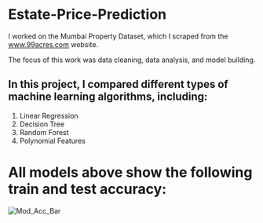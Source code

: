 # Estate-Price-Prediction

I worked on the Mumbai Property Dataset, which I scraped from the www.99acres.com website. 

The focus of this work was data cleaning, data analysis, and model building. 

## In this project, I compared different types of machine learning algorithms, including:
  1. Linear Regression
  2. Decision Tree
  3. Random Forest
  4. Polynomial Features

# All models above show the following train and test accuracy:
![Mod_Acc_Bar](https://github.com/AfsanehShamsaddini/Estate-Price-Prediction/assets/107355829/bbc7071c-2d46-4fb2-8a21-5108207238b5)
